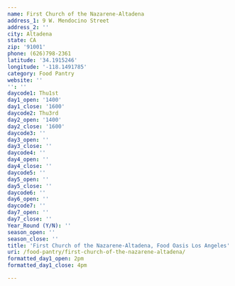 ```yaml
---
name: First Church of the Nazarene-Altadena
address_1: 9 W. Mendocino Street
address_2: ''
city: Altadena
state: CA
zip: '91001'
phone: (626)798-2361
latitude: '34.1915246'
longitude: '-118.1491785'
category: Food Pantry
website: ''
'': ''
daycode1: Thu1st
day1_open: '1400'
day1_close: '1600'
daycode2: Thu3rd
day2_open: '1400'
day2_close: '1600'
daycode3: ''
day3_open: ''
day3_close: ''
daycode4: ''
day4_open: ''
day4_close: ''
daycode5: ''
day5_open: ''
day5_close: ''
daycode6: ''
day6_open: ''
daycode7: ''
day7_open: ''
day7_close: ''
Year_Round (Y/N): ''
season_open: ''
season_close: ''
title: 'First Church of the Nazarene-Altadena, Food Oasis Los Angeles'
uri: /food-pantry/first-church-of-the-nazarene-altadena/
formatted_day1_open: 2pm
formatted_day1_close: 4pm

---
```

